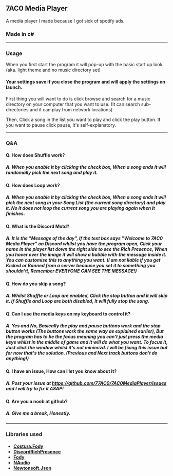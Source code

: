 ## 7AC0 Media Player
A media player I made because I got sick of spotify ads.
### Made in c#

---

### Usage
When you first start the program it will pop-up with the basic start up look. (aka. light theme and no music directory set)

#### Your settings save if you close the program and will apply the settings on launch.

First thing you will want to do is click browse and search for a music directory on your computer that you want to use. (It can search sub-directories and it can play from network locations)

Then, Click a song in the list you want to play and click the play button. If you want to pause click pause, it's self-explanatory.

---

### Q&A

#### Q. How does Shuffle work?<br>
##### A. When you enable it by clicking the check box, When a song ends it will randomally pick the next song and play it.

#### Q. How does Loop work?<br>
##### A. When you enable it by clicking the check box, When a song ends it will pick the next song in your Song List (the current song directory) and play it. No it does not loop the current song you are playing again when it finishes.

#### Q. What is the Discord Motd?<br>
##### A. It is the "Message of the day", If the text box says "Welcome to 7AC0 Media Player" on Discord whilst you have the program open, Click your name in the player list down the right side to see the Rich Presence, When you hover over the image it will show a bubble with the message inside it. You can customise this to anything you want. (I am not liable if you get Kicked or Banned from a server because you set it to something you shouldn't!, Remember EVERYONE CAN SEE THE MESSAGE!)

#### Q. How do you skip a song?<br>
##### A. Whilst Shuffle or Loop are enabled, Click the stop button and it will skip it. If Shuffle and Loop are both disabled, It will fully stop the song.

#### Q. Can I use the media keys on my keyboard to control it?<br>
##### A. Yes and No, Basically the play and pause buttons work and the stop button works (The buttons work the same way as explained earlier), But the program has to be the focus meaning you can't just press the media keys whilst in the middle of game and it will do what you want. To focus it, Just click the window whilst it's not minimizd. I will be fixing this issue but for now that's the solution. (Previous and Next track buttons don't do anything!)

#### Q. I have an issue, How can I let you know about it?<br>
##### A. Post your issue at https://github.com/77AC0/7AC0MediaPlayer/issues and I will try to fix it ASAP!

#### Q. Are you a noob at github?<br>
##### A. Give me a break, Honestly.

---

### Libraries used
<h4>
  <ul style="list-style-type:disc;">
    <li><a href="https://github.com/Fody/Costura">Costura.Fody</a></li>
    <li><a href="https://github.com/Lachee/discord-rpc-csharp">DiscordRichPresence</a></li>
    <li><a href="https://github.com/Fody/Fody">Fody</a></li>
    <li><a href="https://github.com/naudio/NAudio">NAudio</a></li>
    <li><a href="https://www.newtonsoft.com/json">Newtonsoft.Json</a></li>
  </ul>
</h4>
